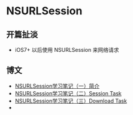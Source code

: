 # NSURLSession
## 开篇扯淡
* iOS7+ 以后使用 NSURLSession 来网络请求


## 博文
* [NSURLSession学习笔记（一）简介](http://blog.csdn.net/majiakun1/article/details/38133433)
* [NSURLSession学习笔记（二）Session Task](http://blog.csdn.net/majiakun1/article/details/38133703)
* [NSURLSession学习笔记（三）Download Task](http://blog.csdn.net/majiakun1/article/details/38133789)
* 

